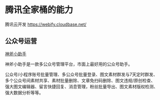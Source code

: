 # 腾讯全家桶的能力

腾讯云开发 https://webify.cloudbase.net/







## 公众号运营

 [神斧小助手](https://shenfuhelper.cn/)

神斧小助手是一款多公众号管理平台，市面上最好用的公众号助手。

公众号/小程序账号批量管理、多公众号批量登录、图文素材群发与7天定时群发、多个公众号间素材共享、素材批量删除、文章免扫码删除、图文违规/原创检查、强大图文编辑器、留言快捷回复、消息管理，粉丝批量导出、图文素材版权检测、强大数据分析等等。

